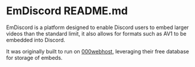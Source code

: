 # EmDiscord README.md

EmDiscord is a platform designed to enable Discord users to embed larger videos than the standard limit, it also allows for formats such as AV1 to be embedded into Discord.

It was originally built to run on [000webhost](https://www.000webhost.com), leveraging their free database for storage of embeds.
